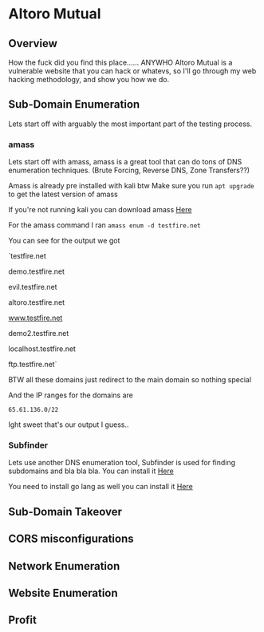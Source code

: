 # Altoro Mutual

## Overview

How the fuck did you find this place...... ANYWHO Altoro Mutual is a vulnerable website that you can hack or whatevs, so I'll go through my web hacking methodology, and show you how we do.

## Sub-Domain Enumeration

Lets start off with arguably the most important part of the testing process.

### amass

Lets start off with amass, amass is a great tool that can do tons of DNS enumeration techniques. (Brute Forcing, Reverse DNS, Zone Transfers??)

Amass is already pre installed with kali btw
Make sure you run `apt upgrade` to get the latest version of amass

If you're not running kali you can download amass <a href="https://github.com/OWASP/Amass">Here</a>

For the amass command I ran `amass enum -d testfire.net`

You can see for the output we got

`testfire.net

demo.testfire.net

evil.testfire.net

altoro.testfire.net

www.testfire.net

demo2.testfire.net

localhost.testfire.net

ftp.testfire.net`

BTW all these domains just redirect to the main domain so nothing special

And the IP ranges for the domains are

`65.61.136.0/22`

Ight sweet that's our output I guess..

### Subfinder

Lets use another DNS enumeration tool, Subfinder is used for finding subdomains and bla bla bla.
You can install it <a href="https://github.com/projectdiscovery/subfinder">Here</a>

You need to install go lang as well you can install it <a href="https://golang.org/doc/install">Here</a>

## Sub-Domain Takeover

## CORS misconfigurations

## Network Enumeration

## Website Enumeration

## Profit
